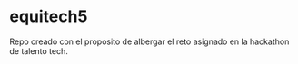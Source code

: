 # equitech5
Repo creado con el proposito de albergar el reto asignado en la hackathon de talento tech.
